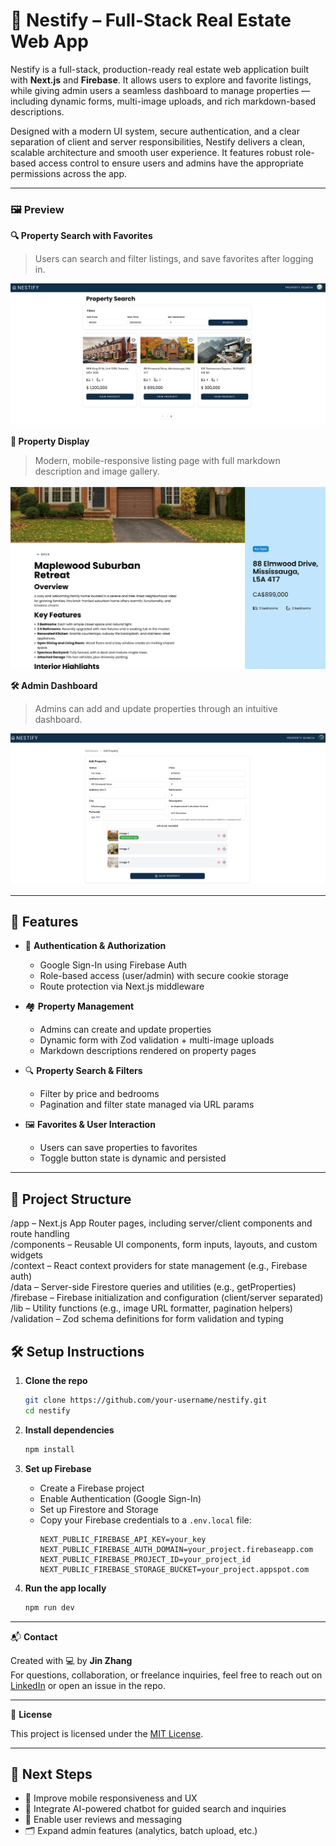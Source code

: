 # 🏡 Nestify – Full-Stack Real Estate Web App

Nestify is a full-stack, production-ready real estate web application built with **Next.js** and **Firebase**. It allows users to explore and favorite listings, while giving admin users a seamless dashboard to manage properties — including dynamic forms, multi-image uploads, and rich markdown-based descriptions.

Designed with a modern UI system, secure authentication, and a clear separation of client and server responsibilities, Nestify delivers a clean, scalable architecture and smooth user experience. It features robust role-based access control to ensure users and admins have the appropriate permissions across the app.

---

### 🖼 Preview

**🔍 Property Search with Favorites**
> Users can search and filter listings, and save favorites after logging in.

![Property Search](./public/property_search.png)

**🏡 Property Display**
> Modern, mobile-responsive listing page with full markdown description and image gallery.

![Property Display](./public/property_display.png)

**🛠 Admin Dashboard**
> Admins can add and update properties through an intuitive dashboard.

![Admin Dashboard](./public/admin.png)

---

## 🚀 Features

- 🔐 **Authentication & Authorization**
  - Google Sign-In using Firebase Auth
  - Role-based access (user/admin) with secure cookie storage
  - Route protection via Next.js middleware

- 🏘 **Property Management**
  - Admins can create and update properties
  - Dynamic form with Zod validation + multi-image uploads
  - Markdown descriptions rendered on property pages

- 🔍 **Property Search & Filters**
  - Filter by price and bedrooms
  - Pagination and filter state managed via URL params

- 🖼 **Favorites & User Interaction**
  - Users can save properties to favorites
  - Toggle button state is dynamic and persisted

---

## 🔧 Project Structure
/app – Next.js App Router pages, including server/client components and route handling  
/components – Reusable UI components, form inputs, layouts, and custom widgets  
/context – React context providers for state management (e.g., Firebase auth)  
/data – Server-side Firestore queries and utilities (e.g., getProperties)  
/firebase – Firebase initialization and configuration (client/server separated)  
/lib – Utility functions (e.g., image URL formatter, pagination helpers)  
/validation – Zod schema definitions for form validation and typing  

## 🛠 Setup Instructions

1. **Clone the repo**
   ```bash
   git clone https://github.com/your-username/nestify.git
   cd nestify
   ```

2. **Install dependencies**
   ```bash
   npm install
   ```

3. **Set up Firebase**
   - Create a Firebase project
   - Enable Authentication (Google Sign-In)
   - Set up Firestore and Storage
   - Copy your Firebase credentials to a `.env.local` file:
     ```
     NEXT_PUBLIC_FIREBASE_API_KEY=your_key
     NEXT_PUBLIC_FIREBASE_AUTH_DOMAIN=your_project.firebaseapp.com
     NEXT_PUBLIC_FIREBASE_PROJECT_ID=your_project_id
     NEXT_PUBLIC_FIREBASE_STORAGE_BUCKET=your_project.appspot.com
     ```

4. **Run the app locally**
   ```bash
   npm run dev
   ```

---

📬 **Contact**

Created with 💻 by **Jin Zhang**  
For questions, collaboration, or freelance inquiries, feel free to reach out on [LinkedIn](https://www.linkedin.com/in/jinzhang-hoyas/) or open an issue in the repo.

---

📄 **License**

This project is licensed under the [MIT License](LICENSE).

---

## 🚧 Next Steps

- 📱 Improve mobile responsiveness and UX
- 🤖 Integrate AI-powered chatbot for guided search and inquiries
- 💬 Enable user reviews and messaging
- 🗂 Expand admin features (analytics, batch upload, etc.)